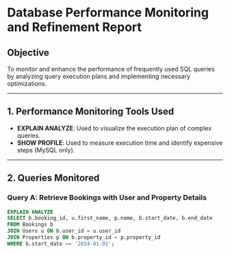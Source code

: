 # Database Performance Monitoring and Refinement Report

## Objective
To monitor and enhance the performance of frequently used SQL queries by analyzing query execution plans and implementing necessary optimizations.

---

## 1. Performance Monitoring Tools Used

- **EXPLAIN ANALYZE**: Used to visualize the execution plan of complex queries.
- **SHOW PROFILE**: Used to measure execution time and identify expensive steps (MySQL only).

---

## 2. Queries Monitored

### Query A: Retrieve Bookings with User and Property Details

```sql
EXPLAIN ANALYZE
SELECT b.booking_id, u.first_name, p.name, b.start_date, b.end_date
FROM Bookings b
JOIN Users u ON b.user_id = u.user_id
JOIN Properties p ON b.property_id = p.property_id
WHERE b.start_date >= '2024-01-01';
